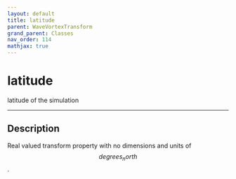 ```yaml
---
layout: default
title: latitude
parent: WaveVortexTransform
grand_parent: Classes
nav_order: 114
mathjax: true
---
```


#  latitude

latitude of the simulation


---

## Description
Real valued transform property with no dimensions and units of $$degrees_north$$.

